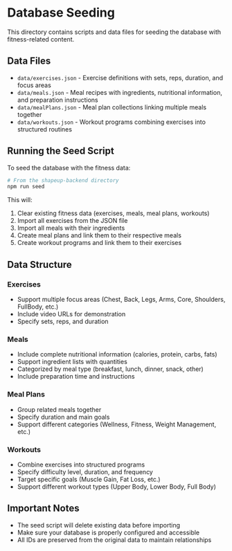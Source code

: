 # Database Seeding

This directory contains scripts and data files for seeding the database with fitness-related content.

## Data Files

- `data/exercises.json` - Exercise definitions with sets, reps, duration, and focus areas
- `data/meals.json` - Meal recipes with ingredients, nutritional information, and preparation instructions
- `data/mealPlans.json` - Meal plan collections linking multiple meals together
- `data/workouts.json` - Workout programs combining exercises into structured routines

## Running the Seed Script

To seed the database with the fitness data:

```bash
# From the shapeup-backend directory
npm run seed
```

This will:

1. Clear existing fitness data (exercises, meals, meal plans, workouts)
2. Import all exercises from the JSON file
3. Import all meals with their ingredients
4. Create meal plans and link them to their respective meals
5. Create workout programs and link them to their exercises

## Data Structure

### Exercises

- Support multiple focus areas (Chest, Back, Legs, Arms, Core, Shoulders, FullBody, etc.)
- Include video URLs for demonstration
- Specify sets, reps, and duration

### Meals

- Include complete nutritional information (calories, protein, carbs, fats)
- Support ingredient lists with quantities
- Categorized by meal type (breakfast, lunch, dinner, snack, other)
- Include preparation time and instructions

### Meal Plans

- Group related meals together
- Specify duration and main goals
- Support different categories (Wellness, Fitness, Weight Management, etc.)

### Workouts

- Combine exercises into structured programs
- Specify difficulty level, duration, and frequency
- Target specific goals (Muscle Gain, Fat Loss, etc.)
- Support different workout types (Upper Body, Lower Body, Full Body)

## Important Notes

- The seed script will delete existing data before importing
- Make sure your database is properly configured and accessible
- All IDs are preserved from the original data to maintain relationships
